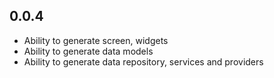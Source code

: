 ## 0.0.4

* Ability to generate screen, widgets
* Ability to generate data models
* Ability to generate data repository, services and providers

